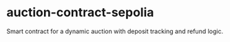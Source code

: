 # auction-contract-sepolia
Smart contract for a dynamic auction with deposit tracking and refund logic.

